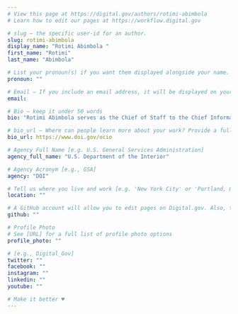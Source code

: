 ```yaml
---
# View this page at https://digital.gov/authors/rotimi-abimbola
# Learn how to edit our pages at https://workflow.digital.gov

# slug — the specific user-id for an author.
slug: rotimi-abimbola
display_name: "Rotimi Abimbola "
first_name: "Rotimi"
last_name: "Abimbola"

# List your pronoun(s) if you want them displayed alongside your name. If blank, we'll use just your name. Learn more http://mypronouns.org
pronoun: ""

# Email — If you include an email address, it will be displayed on your profile page
email: 

# Bio — keep it under 50 words
bio: "Rotimi Abimbola serves as the Chief of Staff to the Chief Information Officer (CIO) at the U.S. Department of the Interior. In this capacity she works alongside the CIO to bridge the gap between technical and non-technical communities and support mission functions. "

# bio_url — Where can people learn more about your work? Provide a full URL [e.g. 'https://www.example.gov/']
bio_url: https://www.doi.gov/ocio

# Agency Full Name [e.g. U.S. General Services Administration]
agency_full_name: "U.S. Department of the Interior"

# Agency Acronym [e.g., GSA]
agency: "DOI"

# Tell us where you live and work [e.g. 'New York City' or 'Portland, OR']
location: ""

# A GitHub account will allow you to edit pages on Digital.gov. Also, the image used in your GitHub account can be used to populate your digital.gov profile photo. Learn more about getting a Github account at [URL]
github: ""

# Profile Photo
# See [URL] for a full list of profile photo options
profile_photo: ""

# [e.g., Digital_Gov]
twitter: ""
facebook: ""
instagram: ""
linkedin: ""
youtube: ""

# Make it better ♥
---
```

